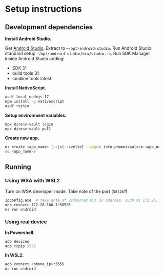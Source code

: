 # Setup instructions

## Development dependencies

**Install Android Studio.**

Get [Android Studio](https://developer.android.com/studio#downloads). Extract to
`~/opt/android-studio`. Run Android Studio standard setup
`~/opt/android-studio/bin/studio.sh`. Run SDK Manager inside Android Studio
adding:

- SDK 31
- build tools 31
- cmdline tools latest

**Install NativeScript.**

```sh
asdf local nodejs 17
npm install -g nativescript
asdf reshim
```

**Setup environment variables.**

```sh
npx direnv-vault login
npx direnv-vault pull
```

**Create new app.**

```sh
ns create <app_name> [--js|--svelte] --appid info.phoenixpalace.<app_name>
cd <app_name>/
```

## Running

### Using WSA with WSL2

Turn on WSA developer mode. Take note of the port (`58526`?)

```sh
ipconfig.exe  # take note of vEthernet WSL IP address, such as 172.26.160.1
adb connect 172.26.160.1:58526
ns run android
```

### Using real device

**In Powershell.**

```PowerShell
adb devices
adb tcpip 5555
```

**In WSL2.**

```sh
adb connect <phone_ip>:5555
ns run android
```
